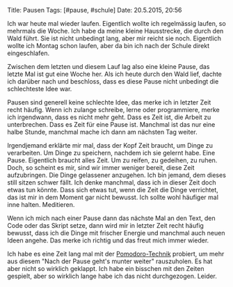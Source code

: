 Title: Pausen
Tags: [#pause, #schule]
Date: 20.5.2015, 20:56

Ich war heute mal wieder laufen. Eigentlich wollte ich regelmässig laufen, so mehrmals die Woche. Ich habe da meine kleine Hausstrecke, die durch den Wald führt. Sie ist nicht unbedingt lang, aber mir reicht sie noch. Eigentlich wollte ich Montag schon laufen, aber da bin ich nach der Schule direkt eingeschlafen.

Zwischen dem letzten und diesem Lauf lag also eine kleine Pause, das letzte Mal ist gut eine Woche her. Als ich heute durch den Wald lief, dachte ich darüber nach und beschloss, dass es diese Pause nicht unbedingt die schlechteste Idee war.

Pausen sind generell keine schlechte Idee, das merke ich in letzter Zeit recht häufig. Wenn ich zulange schreibe, lerne oder programmiere, merke ich irgendwann, dass es nicht mehr geht. Dass es Zeit ist, die Arbeit zu unterbrechen. Dass es Zeit für eine Pause ist. Manchmal ist das nur eine halbe Stunde, manchmal mache ich dann am nächsten Tag weiter.

Irgendjemand erklärte mir mal, dass der Kopf Zeit braucht, um Dinge zu verarbeiten. Um Dinge zu speichern, nachdem ich sie gelernt habe. Eine Pause. Eigentlich braucht alles Zeit. Um zu reifen, zu gedeihen, zu ruhen. Doch, so scheint es mir, sind wir immer weniger bereit, diese Zeit aufzubringen. Die Dinge gelassener anzugehen. Ich bin jemand, dem dieses still sitzen schwer fällt. Ich denke manchmal, dass ich in dieser Zeit doch etwas tun könnte. Dass sich etwas tut, wenn die Zeit die Dinge verrichtet, das ist mir in dem Moment gar nicht bewusst. Ich sollte wohl häufiger mal inne halten. Meditieren.

Wenn ich mich nach einer Pause dann das nächste Mal an den Text, den Code oder das Skript setze, dann wird mir in letzter Zeit recht häufig bewusst, dass ich die Dinge mit frischer Energie und manchmal auch neuen Ideen angehe. Das merke ich richtig und das freut mich immer wieder.

Ich habe es eine Zeit lang mal mit der [Pomodoro-Technik](http://de.wikipedia.org/wiki/Pomodoro-Technik) probiert, um mehr aus diesem "Nach der Pause geht's munter weiter" rauszuholen. Es hat aber nicht so wirklich geklappt. Ich habe ein bisschen mit den Zeiten gespielt, aber so wirklich lange habe ich das nicht durchgezogen. Leider.
